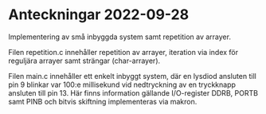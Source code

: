 # Anteckningar 2022-09-28
Implementering av små inbyggda system samt repetition av arrayer.

Filen repetition.c innehåller repetition av arrayer, iteration via index för reguljära arrayer samt strängar (char-arrayer).

Filen main.c innehåller ett enkelt inbyggt system, där en lysdiod ansluten till pin 9 blinkar var 100:e millisekund vid
nedtryckning av en tryckknapp ansluten till pin 13. Här finns information gällande I/O-register DDRB, PORTB samt PINB
och bitvis skiftning implementeras via makron.